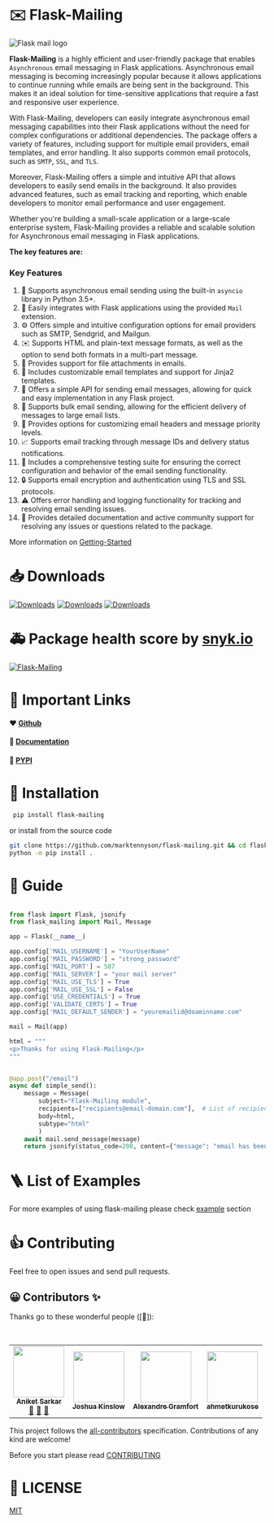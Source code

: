 # ✉️ Flask-Mailing
![Flask mail logo](https://github.com/marktennyson/flask-mailing/blob/main/logo/flask-mailing-logo-cropped.png?raw=true)

__Flask-Mailing__ is a highly efficient and user-friendly package that enables `Asynchronous` email messaging in Flask applications. Asynchronous email messaging is becoming increasingly popular because it allows applications to continue running while emails are being sent in the background. This makes it an ideal solution for time-sensitive applications that require a fast and responsive user experience.

With Flask-Mailing, developers can easily integrate asynchronous email messaging capabilities into their Flask applications without the need for complex configurations or additional dependencies. The package offers a variety of features, including support for multiple email providers, email templates, and error handling. It also supports common email protocols, such as `SMTP`, `SSL`, and `TLS`.

Moreover, Flask-Mailing offers a simple and intuitive API that allows developers to easily send emails in the background. It also provides advanced features, such as email tracking and reporting, which enable developers to monitor email performance and user engagement.

Whether you're building a small-scale application or a large-scale enterprise system, Flask-Mailing provides a reliable and scalable solution for Asynchronous email messaging in Flask applications.

__The key features are:__

### Key Features

1. :arrows_counterclockwise: Supports asynchronous email sending using the built-in `asyncio` library in Python 3.5+.
2. :link: Easily integrates with Flask applications using the provided `Mail` extension.
3. :gear: Offers simple and intuitive configuration options for email providers such as SMTP, Sendgrid, and Mailgun.
4. :envelope: Supports HTML and plain-text message formats, as well as the option to send both formats in a multi-part message.
5. :paperclip: Provides support for file attachments in emails.
6. :art: Includes customizable email templates and support for Jinja2 templates.
7. :rocket: Offers a simple API for sending email messages, allowing for quick and easy implementation in any Flask project.
8. :email: Supports bulk email sending, allowing for the efficient delivery of messages to large email lists.
9. :bookmark_tabs: Provides options for customizing email headers and message priority levels.
10. :chart_with_upwards_trend: Supports email tracking through message IDs and delivery status notifications.
11. :microscope: Includes a comprehensive testing suite for ensuring the correct configuration and behavior of the email sending functionality.
12. :lock: Supports email encryption and authentication using TLS and SSL protocols.
13. :warning: Offers error handling and logging functionality for tracking and resolving email sending issues.
14. :book: Provides detailed documentation and active community support for resolving any issues or questions related to the package.


More information on [Getting-Started](https://marktennyson.github.io/flask-mailing/getting-started)

# 📥 Downloads
[![Downloads](https://pepy.tech/badge/flask-mailing)](https://pepy.tech/project/flask-mailing) [![Downloads](https://pepy.tech/badge/flask-mailing/month)](https://pepy.tech/project/flask-mailing) [![Downloads](https://pepy.tech/badge/flask-mailing/week)](https://pepy.tech/project/flask-mailing)
<br>

# 🚑 Package health score by [snyk.io](https://snyk.io)
[![Flask-Mailing](https://snyk.io/advisor/python/Flask-Mailing/badge.svg)](https://snyk.io/advisor/python/Flask-Mailing)

# 🔗 Important Links
#### ❤️ [Github](https://github.com/marktennyson/flask-mailing)    
#### 📄 [Documentation](https://marktennyson.github.io/flask-mailing)    
#### 🐍 [PYPI](https://pypi.org/project/flask-mailing)    

# 🔨 Installation ###

```bash
 pip install flask-mailing
```
or install from the source code
```bash
git clone https://github.com/marktennyson/flask-mailing.git && cd flask-mailing
python -m pip install .
```

# 🦮 Guide


```python

from flask import Flask, jsonify
from flask_mailing import Mail, Message

app = Flask(__name__)

app.config['MAIL_USERNAME'] = "YourUserName"
app.config['MAIL_PASSWORD'] = "strong_password"
app.config['MAIL_PORT'] = 587
app.config['MAIL_SERVER'] = "your mail server"
app.config['MAIL_USE_TLS'] = True
app.config['MAIL_USE_SSL'] = False
app.config['USE_CREDENTIALS'] = True
app.config['VALIDATE_CERTS'] = True
app.config['MAIL_DEFAULT_SENDER'] = "youremailid@doaminname.com"

mail = Mail(app)

html = """
<p>Thanks for using Flask-Mailing</p> 
"""


@app.post("/email")
async def simple_send():
    message = Message(
        subject="Flask-Mailing module",
        recipients=["recipients@email-domain.com"],  # List of recipients, as many as you can pass 
        body=html,
        subtype="html"
        )
    await mail.send_message(message)
    return jsonify(status_code=200, content={"message": "email has been sent"})     
```

# 🪜 List of Examples

For more examples of using flask-mailing please check [example](https://marktennyson.github.io/flask-mailing/example/) section

# 👍 Contributing
Feel free to open issues and send pull requests.

## 😀 Contributors ✨

Thanks go to these wonderful people ([🚧]):


<table>
<tr>
    <td align="center"><a href="https://github.com/marktennyson"><img src="https://avatars.githubusercontent.com/u/46404058?v=4" width="100px;" alt=""/><br /><sub><b>Aniket Sarkar</b></sub></a><br /><a href="#maintenance-tbenning" title="Answering Questions">💬</a> <a href="https://github.com/marktennyson/flask-mailing" title="Reviewed Pull Requests">👀</a> <a href="#maintenance-jakebolam" title="Maintenance">🚧</a></td><br>
    <td align="center"><a href="https://github.com/jfkinslow"><img src="https://avatars.githubusercontent.com/u/4458739?v=4" width="100px;" alt=""/><br /><sub><b>Joshua Kinslow</b></sub></a><br /></td>
    <td align="center"><a href="https://github.com/agramfort"><img src="https://avatars.githubusercontent.com/u/161052?v=4" width="100px;" alt=""/><br /><sub><b>Alexandre Gramfort</b></sub></a><br /></td>
    <td align="center"><a href="https://github.com/ahmetkurukose"><img src="https://avatars.githubusercontent.com/u/1325263?v=4" width="100px;" alt=""/><br /><sub><b>
ahmetkurukose</b></sub></a><br /></td>
</tr>
</table>

This project follows the [all-contributors](https://allcontributors.org) specification.
Contributions of any kind are welcome!

Before you start please read [CONTRIBUTING](https://github.com/marktennyson/flask-mailing/blob/main/CONTRIBUTING.md)



# 📝 LICENSE

[MIT](https://raw.githubusercontent.com/marktennyson/flask-mailing/development/LICENSE)
